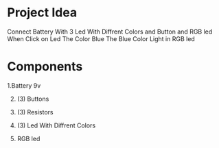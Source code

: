 # Project Idea

Connect Battery With 3 Led With Diffrent Colors and Button and RGB led When Click on Led The Color Blue The Blue Color Light in RGB led

# Components

 1.Battery 9v

2. (3) Buttons

3. (3) Resistors

4. (3) Led With Diffrent Colors

5. RGB led

